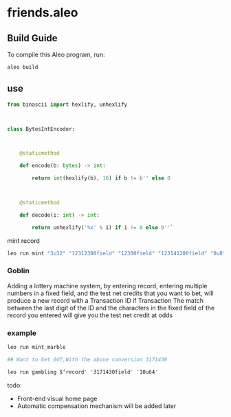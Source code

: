 # friends.aleo

## Build Guide

To compile this Aleo program, run:
```bash
aleo build

```



## use

```python
from binascii import hexlify, unhexlify



class BytesIntEncoder:



    @staticmethod

    def encode(b: bytes) -> int:

        return int(hexlify(b), 16) if b != b'' else 0



    @staticmethod

    def decode(i: int) -> int:

        return unhexlify('%x' % i) if i != 0 else b''`

```
mint record
```bash
leo run mint "3u32" "12312300field" "12300field" "123141200field" "0u8"
```
### Goblin
Adding a lottery machine system, by entering record, entering multiple numbers in a fixed field, and the test net credits that you want to bet, will produce a new record with a Transaction ID if Transaction The match between the last digit of the ID and the characters in the fixed field of the record you entered will give you the test net credit at odds

### example
```bash
leo run mint_marble 

## Want to bet 0df,With the above conversion 3171430

leo run gambling $‘record' '3171430field' '10u64' 
```

todo:
- Front-end visual home page
- Automatic compensation mechanism will be added later
